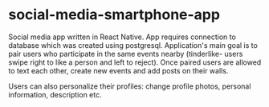 # social-media-smartphone-app
Social media app written in React Native. App requires connection to database which was created using postgresql.
Application's main goal is to pair users who participate in the same events nearby (tinderlike- users swipe right to like a person and left to reject). Once paired users are allowed to text each other, create new events and add posts on their walls.

Users can also personalize their profiles: change profile photos, personal information, description etc.
